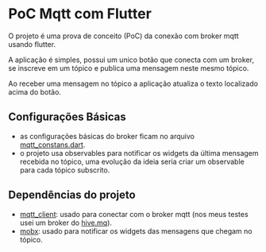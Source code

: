 # PoC Mqtt com Flutter

O projeto é uma prova de conceito (PoC) da conexão com broker mqtt usando flutter.

A aplicação é simples, possui um unico botão que conecta com um broker, se inscreve em um tópico e publica uma mensagem neste mesmo tópico.

Ao receber uma mensagem no tópico a aplicação atualiza o texto localizado acima do botão.

## Configurações Básicas

- as configurações básicas do broker ficam no arquivo [mqtt_constans.dart](https://github.com/ivanmcardoso/mqtt_flutter_broker_connection_poc/blob/main/lib/network/mqtt_constants.dart).
- o projeto usa observables para notificar os widgets da última mensagem recebida no tópico, uma evolução da ideia seria criar um observable para cada tópico subscrito.

## Dependências do projeto
- [mqtt_client](https://pub.dev/documentation/mqtt_client/latest/): usado para conectar com o broker mqtt (nos meus testes usei um broker do [hive.mq](https://console.hivemq.cloud/clients/mqtt-dart?uuid=7fb9404100074ba2a95e41ece4d81ff3)).
- [mobx](https://mobx.js.org/README.html): usado para notificar os widgets das mensagens que chegam no tópico.
